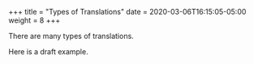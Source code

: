 +++
title = "Types of Translations"
date =  2020-03-06T16:15:05-05:00
weight = 8
+++

There are many types of translations.

Here is a draft example.